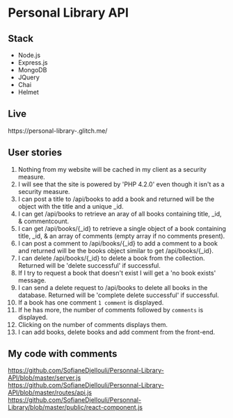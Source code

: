 # Personal Library API
## Stack
* Node.js
* Express.js
* MongoDB
* JQuery
* Chai
* Helmet
## Live
https://personal-library-.glitch.me/
## User stories
1) Nothing from my website will be cached in my client as a security measure.
2) I will see that the site is powered by 'PHP 4.2.0' even though it isn't as a security measure.
3) I can post a title to /api/books to add a book and returned will be the object with the title and a unique _id.
4) I can get /api/books to retrieve an aray of all books containing title, _id, & commentcount.
5) I can get /api/books/{_id} to retrieve a single object of a book containing title, _id, & an array of comments (empty array if no comments present).
6) I can post a comment to /api/books/{_id} to add a comment to a book and returned will be the books object similar to get /api/books/{_id}.
7) I can delete /api/books/{_id} to delete a book from the collection. Returned will be 'delete successful' if successful.
8) If I try to request a book that doesn't exist I will get a 'no book exists' message.
9) I can send a delete request to /api/books to delete all books in the database. Returned will be 'complete delete successful' if successful.
10) If a book has one comment `1 comment` is displayed.
11) If he has more, the number of comments followed by `comments` is displayed.
12) Clicking on the number of comments displays them.
13) I can add books, delete books and add comment from the front-end.

## My code with comments
https://github.com/SofianeDjellouli/Personnal-Library-API/blob/master/server.js  
https://github.com/SofianeDjellouli/Personnal-Library-API/blob/master/routes/api.js  
https://github.com/SofianeDjellouli/Personnal-Library/blob/master/public/react-component.js

